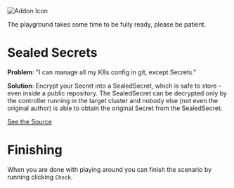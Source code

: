 ![Addon Icon](https://github.com/peak-scale/capsule-argo-addon/raw/main/docs/images/capsule-argo.png)

The playground takes some time to be fully ready, please be patient.

# Sealed Secrets

**Problem**: "I can manage all my K8s config in git, except Secrets."

**Solution**: Encrypt your Secret into a SealedSecret, which is safe to store - even inside a public repository. The SealedSecret can be decrypted only by the controller running in the target cluster and nobody else (not even the original author) is able to obtain the original Secret from the SealedSecret.

[See the Source](https://github.com/peak-scale/capsule-argo-addon)

# Finishing

When you are done with playing around you can finish the scenario by running clicking `Check`.
